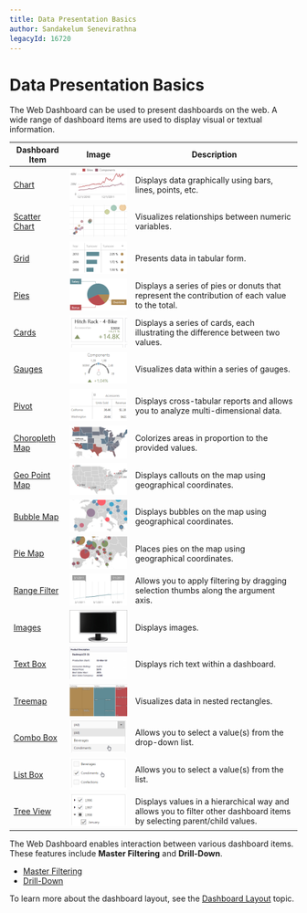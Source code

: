 ```yaml
---
title: Data Presentation Basics
author: Sandakelum Senevirathna
legacyId: 16720
---
```

# Data Presentation Basics
The Web Dashboard can be used to present dashboards on the web. 
A wide range of dashboard items are used to display visual or textual information.

| Dashboard Item | Image | Description |
|---|---|---|
| [Chart](../dashboard-items/chart.md) | ![Fundamentals_DashboardItems_Charts](../../../images/img22432.png) | Displays data graphically using bars, lines, points, etc. |
| [Scatter Chart](../dashboard-items/scatter-chart.md) | ![AddingItems_ScatterChart](../../../images/img121120.png) | Visualizes relationships between numeric variables. |
| [Grid](../dashboard-items/grid.md) | ![Fundamentals_DashboardItems_Grid](../../../images/img22433.png) | Presents data in tabular form. |
| [Pies](../dashboard-items/pies.md) | ![Fundamentals_DashboardItems_Pies](../../../images/img127030.png) | Displays a series of pies or donuts that represent the contribution of each value to the total. |
| [Cards](../dashboard-items/cards.md) | ![Fundamentals_DashboardItems_Cards](../../../images/img22434.png) | Displays a series of cards, each illustrating the difference between two values. |
| [Gauges](../dashboard-items/gauges.md) | ![Fundamentals_DashboardItems_Gauges](../../../images/img22435.png) | Visualizes data within a series of gauges. |
| [Pivot](../dashboard-items/pivot.md) | ![WebViewer_Pivot](../../../images/img22456.png) | Displays cross-tabular reports and allows you to analyze multi-dimensional data. |
| [Choropleth Map](../dashboard-items/choropleth-map.md) | ![WebViewer_ChoroplethMap](../../../images/img22457.png) | Colorizes areas in proportion to the provided values. |
| [Geo Point Map](../dashboard-items/geo-point-maps.md) | ![WebViewer_GeoPointMap](../../../images/img22458.png) | Displays callouts on the map using geographical coordinates. |
| [Bubble Map](../dashboard-items/geo-point-maps.md) | ![Fundamentals_DashboardItems_BubbleMap](../../../images/img121486.png) | Displays bubbles on the map using geographical coordinates. |
| [Pie Map](../dashboard-items/geo-point-maps.md) | ![Fundamentals_DashboardItems_PieMap](../../../images/img121487.png) | Places pies on the map using geographical coordinates. |
| [Range Filter](../dashboard-items/range-filter.md) | ![Fundamentals_DashboardItems_Rangefilter](../../../images/img22439.png) | Allows you to apply filtering by dragging selection thumbs along the argument axis. |
| [Images](../dashboard-items/image.md) | ![ImageOverview](../../../images/img124553.png) | Displays images. |
| [Text Box](../dashboard-items/text-box.md) | ![TextboxOverview](../../../images/img124554.png) | Displays rich text within a dashboard. |
| [Treemap](../dashboard-items/treemap.md) | ![Treemap_Thumbnail](../../../images/img125084.png) | Visualizes data in nested rectangles. |
| [Combo Box](../dashboard-items/filter-elements.md) | ![WebViewer_ComboBox_Thumbnail](../../../images/img127031.png) | Allows you to select a value(s) from the drop-down list. |
| [List Box](../dashboard-items/filter-elements.md) | ![Fundamentals_DashboardItems_ListBox](../../../images/img127032.png) | Allows you to select a value(s) from the list. |
| [Tree View](../dashboard-items/filter-elements.md) | ![Fundamentals_DashboardItems_TreeView](../../../images/img127033.png) | Displays values in a hierarchical way and allows you to filter other dashboard items by selecting parent/child values. |

The Web Dashboard enables interaction between various dashboard items. These features include **Master Filtering** and **Drill-Down**.
* [Master Filtering](master-filtering.md)
* [Drill-Down](drill-down.md)

To learn more about the dashboard layout, see the [Dashboard Layout](dashboard-layout.md) topic.